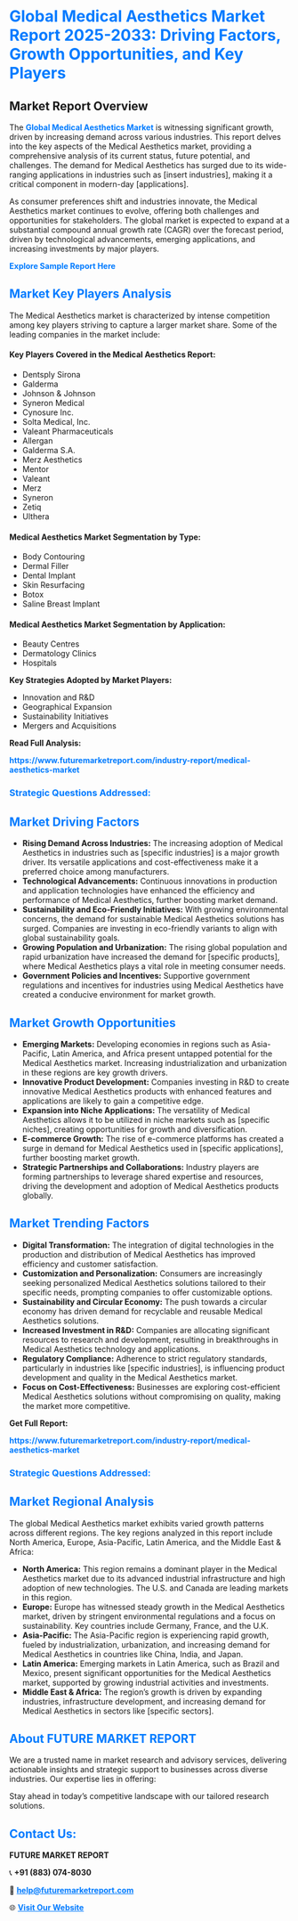 <h1 style="color: #007BFF;">Global Medical Aesthetics Market Report 2025-2033: Driving Factors, Growth Opportunities, and Key Players</h1>

<section id="overview">
<h2>Market Report Overview</h2>
<p>The <a href="https://www.futuremarketreport.com/industry-report/medical-aesthetics-market" style="color: #007BFF; text-decoration: none;"><strong>Global Medical Aesthetics Market</strong></a> is witnessing significant growth, driven by increasing demand across various industries. This report delves into the key aspects of the Medical Aesthetics market, providing a comprehensive analysis of its current status, future potential, and challenges. The demand for Medical Aesthetics has surged due to its wide-ranging applications in industries such as [insert industries], making it a critical component in modern-day [applications].</p>
<p>As consumer preferences shift and industries innovate, the Medical Aesthetics market continues to evolve, offering both challenges and opportunities for stakeholders. The global market is expected to expand at a substantial compound annual growth rate (CAGR) over the forecast period, driven by technological advancements, emerging applications, and increasing investments by major players.</p>
</section>

<section id="overview">
<p><a href="https://www.futuremarketreport.com/request-sample/reportId=90311" style="color: #007BFF; text-decoration: none;"><strong>Explore Sample Report Here</strong></a></p>
</section>

<section id="key-players">
<h2 style="color: #007BFF;">Market Key Players Analysis</h2>
<p>The Medical Aesthetics market is characterized by intense competition among key players striving to capture a larger market share. Some of the leading companies in the market include:</p>
<h4>Key Players Covered in the Medical Aesthetics Report:</h4>
<ul><li>Dentsply Sirona</li><li>Galderma</li><li>Johnson &amp; Johnson</li><li>Syneron Medical</li><li>Cynosure Inc.</li><li>Solta Medical, Inc.</li><li>Valeant Pharmaceuticals</li><li>Allergan</li><li>Galderma S.A.</li><li>Merz Aesthetics</li><li>Mentor</li><li>Valeant</li><li>Merz</li><li>Syneron</li><li>Zetiq</li><li>Ulthera</li></ul>
<h4>Medical Aesthetics Market Segmentation by Type:</h4>
<ul><li>Body Contouring</li><li>Dermal Filler</li><li>Dental Implant</li><li>Skin Resurfacing</li><li>Botox</li><li>Saline Breast Implant</li></ul>

<h4>Medical Aesthetics Market Segmentation by Application:</h4>
<ul><li>Beauty Centres</li><li>Dermatology Clinics</li><li>Hospitals</li></ul>
<p><strong>Key Strategies Adopted by Market Players:</strong></p>
<ul>
<li>Innovation and R&D</li>
<li>Geographical Expansion</li>
<li>Sustainability Initiatives</li>
<li>Mergers and Acquisitions</li>
</ul>
</section>

<section>
<p><strong>Read Full Analysis: </strong></p><a href="https://www.futuremarketreport.com/industry-report/medical-aesthetics-market" style="color: #007BFF; text-decoration: none;"><strong>https://www.futuremarketreport.com/industry-report/medical-aesthetics-market</strong></a>
<h3 style="color: #007BFF;">Strategic Questions Addressed:</h3>
</section>

<section id="driving-factors">
<h2 style="color: #007BFF;">Market Driving Factors</h2>
<ul>
<li><strong>Rising Demand Across Industries:</strong> The increasing adoption of Medical Aesthetics in industries such as [specific industries] is a major growth driver. Its versatile applications and cost-effectiveness make it a preferred choice among manufacturers.</li>
<li><strong>Technological Advancements:</strong> Continuous innovations in production and application technologies have enhanced the efficiency and performance of Medical Aesthetics, further boosting market demand.</li>
<li><strong>Sustainability and Eco-Friendly Initiatives:</strong> With growing environmental concerns, the demand for sustainable Medical Aesthetics solutions has surged. Companies are investing in eco-friendly variants to align with global sustainability goals.</li>
<li><strong>Growing Population and Urbanization:</strong> The rising global population and rapid urbanization have increased the demand for [specific products], where Medical Aesthetics plays a vital role in meeting consumer needs.</li>
<li><strong>Government Policies and Incentives:</strong> Supportive government regulations and incentives for industries using Medical Aesthetics have created a conducive environment for market growth.</li>
</ul>
</section>

<section id="growth-opportunities">
<h2 style="color: #007BFF;">Market Growth Opportunities</h2>
<ul>
<li><strong>Emerging Markets:</strong> Developing economies in regions such as Asia-Pacific, Latin America, and Africa present untapped potential for the Medical Aesthetics market. Increasing industrialization and urbanization in these regions are key growth drivers.</li>
<li><strong>Innovative Product Development:</strong> Companies investing in R&D to create innovative Medical Aesthetics products with enhanced features and applications are likely to gain a competitive edge.</li>
<li><strong>Expansion into Niche Applications:</strong> The versatility of Medical Aesthetics allows it to be utilized in niche markets such as [specific niches], creating opportunities for growth and diversification.</li>
<li><strong>E-commerce Growth:</strong> The rise of e-commerce platforms has created a surge in demand for Medical Aesthetics used in [specific applications], further boosting market growth.</li>
<li><strong>Strategic Partnerships and Collaborations:</strong> Industry players are forming partnerships to leverage shared expertise and resources, driving the development and adoption of Medical Aesthetics products globally.</li>
</ul>
</section>

<section id="trending-factors">
<h2 style="color: #007BFF;">Market Trending Factors</h2>
<ul>
<li><strong>Digital Transformation:</strong> The integration of digital technologies in the production and distribution of Medical Aesthetics has improved efficiency and customer satisfaction.</li>
<li><strong>Customization and Personalization:</strong> Consumers are increasingly seeking personalized Medical Aesthetics solutions tailored to their specific needs, prompting companies to offer customizable options.</li>
<li><strong>Sustainability and Circular Economy:</strong> The push towards a circular economy has driven demand for recyclable and reusable Medical Aesthetics solutions.</li>
<li><strong>Increased Investment in R&D:</strong> Companies are allocating significant resources to research and development, resulting in breakthroughs in Medical Aesthetics technology and applications.</li>
<li><strong>Regulatory Compliance:</strong> Adherence to strict regulatory standards, particularly in industries like [specific industries], is influencing product development and quality in the Medical Aesthetics market.</li>
<li><strong>Focus on Cost-Effectiveness:</strong> Businesses are exploring cost-efficient Medical Aesthetics solutions without compromising on quality, making the market more competitive.</li>
</ul>
</section>

<section>
<p><strong>Get Full Report: </strong></p><a href="https://www.futuremarketreport.com/industry-report/medical-aesthetics-market" style="color: #007BFF; text-decoration: none;"><strong>https://www.futuremarketreport.com/industry-report/medical-aesthetics-market</strong></a>
<h3 style="color: #007BFF;">Strategic Questions Addressed:</h3>
</section>


<section id="regional-analysis">
<h2 style="color: #007BFF;">Market Regional Analysis</h2>
<p>The global Medical Aesthetics market exhibits varied growth patterns across different regions. The key regions analyzed in this report include North America, Europe, Asia-Pacific, Latin America, and the Middle East & Africa:</p>
<ul>
<li><strong>North America:</strong> This region remains a dominant player in the Medical Aesthetics market due to its advanced industrial infrastructure and high adoption of new technologies. The U.S. and Canada are leading markets in this region.</li>
<li><strong>Europe:</strong> Europe has witnessed steady growth in the Medical Aesthetics market, driven by stringent environmental regulations and a focus on sustainability. Key countries include Germany, France, and the U.K.</li>
<li><strong>Asia-Pacific:</strong> The Asia-Pacific region is experiencing rapid growth, fueled by industrialization, urbanization, and increasing demand for Medical Aesthetics in countries like China, India, and Japan.</li>
<li><strong>Latin America:</strong> Emerging markets in Latin America, such as Brazil and Mexico, present significant opportunities for the Medical Aesthetics market, supported by growing industrial activities and investments.</li>
<li><strong>Middle East & Africa:</strong> The region’s growth is driven by expanding industries, infrastructure development, and increasing demand for Medical Aesthetics in sectors like [specific sectors].</li>
</ul>
</section>

<footer>
<h2 style="color: #007BFF;">About FUTURE MARKET REPORT</h2>
<p>We are a trusted name in market research and advisory services, delivering actionable insights and strategic support to businesses across diverse industries. Our expertise lies in offering:</p>

<p>Stay ahead in today’s competitive landscape with our tailored research solutions.</p>

<h2 style="color: #007BFF;">Contact Us:</h2>
<p><strong>FUTURE MARKET REPORT</strong></p>
<p>📞 <strong>+91 (883) 074-8030</strong></p>
<p>📧 <strong><a href="mailto:help@futuremarketreport.com" style="color: #007BFF;">help@futuremarketreport.com</a></strong></p>
<p>🌐 <strong><a href="https://www.futuremarketreport.com/" style="color: #007BFF;">Visit Our Website</a></strong></p>
</footer>